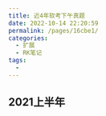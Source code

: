 ```yaml
---
title: 近4年软考下午真题
date: 2022-10-14 22:20:59
permalink: /pages/16cbe1/
categories:
  - 扩展
  - RK笔记
tags:
  - 
---
```

## 2021上半年



